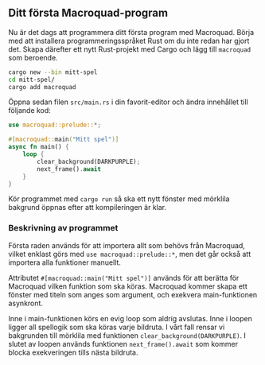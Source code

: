 ## Ditt första Macroquad-program

Nu är det dags att programmera ditt första program med Macroquad. Börja med
att installera programmeringsspråket Rust om du inte redan har gjort det.
Skapa därefter ett nytt Rust-projekt med Cargo och lägg till `macroquad` som
beroende.

```sh
cargo new --bin mitt-spel
cd mitt-spel/
cargo add macroquad
```

Öppna sedan filen `src/main.rs` i din favorit-editor och ändra innehållet till
följande kod:

```rust
use macroquad::prelude::*;

#[macroquad::main("Mitt spel")]
async fn main() {
    loop {
        clear_background(DARKPURPLE);
        next_frame().await
    }
}
```

Kör programmet med `cargo run` så ska ett nytt fönster med mörklila bakgrund
öppnas efter att kompileringen är klar.

### Beskrivning av programmet

Första raden används för att importera allt som behövs från Macroquad, vilket
enklast görs med `use macroquad::prelude::*`, men det går också att importera
alla funktioner manuellt.

Attributet `#[macroquad::main("Mitt spel")]` används för att berätta för
Macroquad vilken funktion som ska köras. Macroquad kommer skapa ett fönster
med titeln som anges som argument, och exekvera main-funktionen asynkront.

Inne i main-funktionen körs en evig loop som aldrig avslutas. Inne i loopen
ligger all spellogik som ska köras varje bildruta. I vårt fall rensar vi
bakgrunden till mörklila med funktionen `clear_background(DARKPURPLE)`. I
slutet av loopen används funktionen `next_frame().await` som kommer blocka
exekveringen tills nästa bildruta.

